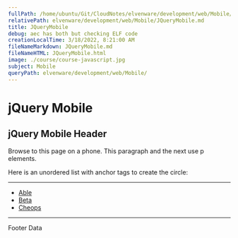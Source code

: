 ```yaml
---
fullPath: /home/ubuntu/Git/CloudNotes/elvenware/development/web/Mobile/JQueryMobile.md
relativePath: elvenware/development/web/Mobile/JQueryMobile.md
title: JQueryMobile
debug: aec has both but checking ELF code
creationLocalTime: 3/18/2022, 8:21:00 AM
fileNameMarkdown: JQueryMobile.md
fileNameHTML: JQueryMobile.html
image: ./course/course-javascript.jpg
subject: Mobile
queryPath: elvenware/development/web/Mobile/
---
```


<!-- toc -->
<!-- tocstop -->

jQuery Mobile
=============

jQuery Mobile Header
--------------------

Browse to this page on a phone. This paragraph and the next use p
elements.

Here is an unordered list with anchor tags to create the circle:

* * * * *

-   [Able](#)
-   [Beta](#)
-   [Cheops](#)

* * * * *

Footer Data
